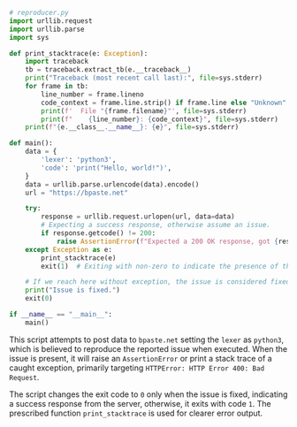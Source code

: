 ```python
# reproducer.py
import urllib.request
import urllib.parse
import sys

def print_stacktrace(e: Exception):
    import traceback
    tb = traceback.extract_tb(e.__traceback__)
    print("Traceback (most recent call last):", file=sys.stderr)
    for frame in tb:
        line_number = frame.lineno
        code_context = frame.line.strip() if frame.line else "Unknown"
        print(f'  File "{frame.filename}"', file=sys.stderr)
        print(f"    {line_number}: {code_context}", file=sys.stderr)
    print(f"{e.__class__.__name__}: {e}", file=sys.stderr)

def main():
    data = {
        'lexer': 'python3',
        'code': 'print("Hello, world!")',
    }
    data = urllib.parse.urlencode(data).encode()
    url = "https://bpaste.net"

    try:
        response = urllib.request.urlopen(url, data=data)
        # Expecting a success response, otherwise assume an issue.
        if response.getcode() != 200:
            raise AssertionError(f"Expected a 200 OK response, got {response.getcode()}")
    except Exception as e:
        print_stacktrace(e)
        exit(1)  # Exiting with non-zero to indicate the presence of the issue.

    # If we reach here without exception, the issue is considered fixed.
    print("Issue is fixed.")
    exit(0)

if __name__ == "__main__":
    main()
```

This script attempts to post data to `bpaste.net` setting the `lexer` as `python3`, which is believed to reproduce the reported issue when executed. When the issue is present, it will raise an `AssertionError` or print a stack trace of a caught exception, primarily targeting `HTTPError: HTTP Error 400: Bad Request`.

The script changes the exit code to `0` only when the issue is fixed, indicating a success response from the server, otherwise, it exits with code `1`. The prescribed function `print_stacktrace` is used for clearer error output.